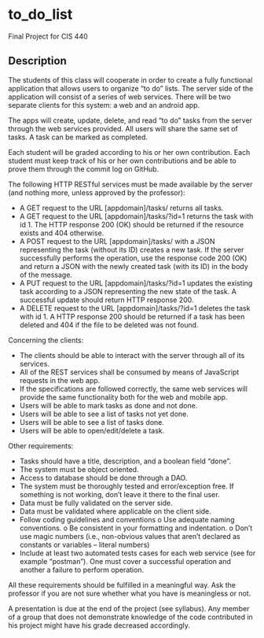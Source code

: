 # to_do_list

Final Project for CIS 440

## Description
The students of this class will cooperate in order to create a fully functional application that allows users to organize “to do” lists. The server side of the application will consist of a series of web services. There will be two separate clients for this system: a web and an android app. 

The apps will create, update, delete, and read “to do” tasks from the server through the web services provided. All users will share the same set of tasks. A task can be marked as completed.

Each student will be graded according to his or her own contribution. Each student must keep track of his or her own contributions and be able to prove them through the commit log on GitHub.

The following HTTP RESTful services must be made available by the server (and nothing more, unless approved by the professor):
-	A GET request to the URL [appdomain]/tasks/ returns all tasks. 
-	A GET request to the URL [appdomain]/tasks/?id=1 returns the task with id 1. The HTTP response 200 (OK) should be returned if the resource exists and 404 otherwise.
-	A POST request to the URL [appdomain]/tasks/ with a JSON representing the task (without its ID) creates a new task. If the server successfully performs the operation, use the response code 200 (OK) and return a JSON with the newly created task (with its ID) in the body of the message.
-	A PUT request to the URL [appdomain]/tasks/?id=1 updates the existing task according to a JSON representing the new state of the task. A successful update should return HTTP response 200.
-	A DELETE request to the URL [appdomain]/tasks/?id=1 deletes the task with id 1. A HTTP response 200 should be returned if a task has been deleted and 404 if the file to be deleted was not found.

Concerning the clients:
-	The clients should be able to interact with the server through all of its services.
-	All of the REST services shall be consumed by means of JavaScript requests in the web app.
-	If the specifications are followed correctly, the same web services will provide the same functionality both for the web and mobile app.
-	Users will be able to mark tasks as done and not done. 
-	Users will be able to see a list of tasks not yet done.
-	Users will be able to see a list of tasks done.
-	Users will be able to open/edit/delete a task.

Other requirements:
-	Tasks should have a title, description, and a boolean field “done”.
-	The system must be object oriented.
-	Access to database should be done through a DAO.
-	The system must be thoroughly tested and error/exception free. If something is not working, don’t leave it there to the final user.
-	Data must be fully validated on the server side.
-	Data must be validated where applicable on the client side.
-	Follow coding guidelines and conventions
o	Use adequate naming conventions.
o	Be consistent in your formatting and indentation.
o	Don’t use magic numbers (i.e., non-obvious values that aren’t declared as constants or variables – literal numbers)
-	Include at least two automated tests cases for each web service (see for example “postman”). One must cover a successful operation and another a failure to perform operation. 

All these requirements should be fulfilled in a meaningful way. Ask the professor if you are not sure whether what you have is meaningless or not.

A presentation is due at the end of the project (see syllabus). Any member of a group that does not demonstrate knowledge of the code contributed in his project might have his grade decreased accordingly.

